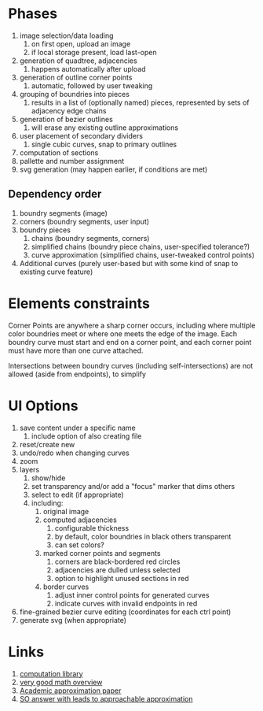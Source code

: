 # Phases

1. image selection/data loading
    1. on first open, upload an image
    1. if local storage present, load last-open
1. generation of quadtree, adjacencies
    1. happens automatically after upload
1. generation of outline corner points
    1. automatic, followed by user tweaking
1. grouping of boundries into pieces
    1. results in a list of (optionally named) pieces, represented by
    sets of adjacency edge chains
1. generation of bezier outlines
    1. will erase any existing outline approximations
1. user placement of secondary dividers
    1. single cubic curves, snap to primary outlines
1. computation of sections
1. pallette and number assignment
1. svg generation (may happen earlier, if conditions are met)

## Dependency order

1. boundry segments (image)
1. corners (boundry segments, user input)
1. boundry pieces
    1. chains (boundry segments, corners)
    1. simplified chains (boundry piece chains, user-specified tolerance?)
    1. curve approximation (simplified chains, user-tweaked control points)
1. Additional curves (purely user-based but with some kind of snap to existing curve feature)

# Elements constraints

Corner Points are anywhere a sharp corner occurs, including where multiple color
boundries meet or where one meets the edge of the image. Each boundry curve must
start and end on a corner point, and each corner point must have more than one
curve attached.

Intersections between boundry curves (including self-intersections) are not
allowed (aside from endpoints), to simplify 

# UI Options

1. save content under a specific name
    1. include option of also creating file
1. reset/create new
1. undo/redo when changing curves
1. zoom
1. layers
    1. show/hide
    1. set transparency and/or add a "focus" marker that dims others
    1. select to edit (if appropriate)
    1. including:
        1. original image
        1. computed adjacencies
            1. configurable thickness
            1. by default, color boundries in black others transparent
            1. can set colors?
        1. marked corner points and segments
            1. corners are black-bordered red circles
            1. adjacencies are dulled unless selected
            1. option to highlight unused sections in red
        1. border curves
            1. adjust inner control points for generated curves
            1. indicate curves with invalid endpoints in red
1. fine-grained bezier curve editing (coordinates for each ctrl point)
1. generate svg (when appropriate)

# Links

1. [computation library](https://pomax.github.io/bezierjs/)
1. [very good math overview](https://pomax.github.io/bezierinfo/)
1. [Academic approximation paper](http://citeseerx.ist.psu.edu/viewdoc/download?doi=10.1.1.96.5193&rep=rep1&type=pdf)
1. [SO answer with leads to approachable approximation](https://stackoverflow.com/questions/14319288/bezier-curve-approximation-for-large-amount-of-points)
